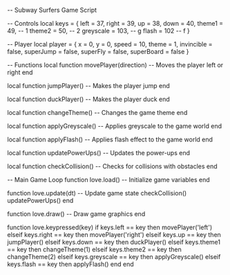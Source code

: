 -- Subway Surfers Game Script

-- Controls
local keys = {
  left = 37,
  right = 39,
  up = 38,
  down = 40,
  theme1 = 49, -- 1
  theme2 = 50, -- 2
  greyscale = 103, -- g
  flash = 102 -- f
}

-- Player
local player = {
  x = 0,
  y = 0,
  speed = 10,
  theme = 1,
  invincible = false,
  superJump = false,
  superFly = false,
  superBoard = false
}

-- Functions
local function movePlayer(direction)
  -- Moves the player left or right
end

local function jumpPlayer()
  -- Makes the player jump
end

local function duckPlayer()
  -- Makes the player duck
end

local function changeTheme()
  -- Changes the game theme
end

local function applyGreyscale()
  -- Applies greyscale to the game world
end

local function applyFlash()
  -- Applies flash effect to the game world
end

local function updatePowerUps()
  -- Updates the power-ups
end

local function checkCollision()
  -- Checks for collisions with obstacles
end

-- Main Game Loop
function love.load()
  -- Initialize game variables
end

function love.update(dt)
  -- Update game state
  checkCollision()
  updatePowerUps()
end

function love.draw()
  -- Draw game graphics
end

function love.keypressed(key)
  if keys.left == key then
    movePlayer('left')
  elseif keys.right == key then
    movePlayer('right')
  elseif keys.up == key then
    jumpPlayer()
  elseif keys.down == key then
    duckPlayer()
  elseif keys.theme1 == key then
    changeTheme(1)
  elseif keys.theme2 == key then
    changeTheme(2)
  elseif keys.greyscale == key then
    applyGreyscale()
  elseif keys.flash == key then
    applyFlash()
  end
end
